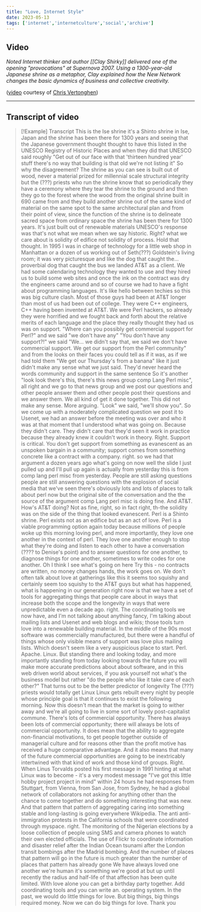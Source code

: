 ```yaml
---
title: "Love, Internet Style"
date: 2023-05-13
tags: ['internet','internetculture','social','archive']
---
```


## Video

*Noted Internet thinker and author [[Clay Shirky]] delivered one of the opening "provocations" at Supernova 2007. Using a 1300-year-old Japanese shrine as a metaphor, Clay explained how the New Network changes the basic dynamics of business and collective creativity.*

([video](https://www.youtube.com/watch?v=Xe1TZaElTAs) courtesy of [Chris Vertonghen](https://www.youtube.com/@suchasweetboy))

---

## Transcript of video

>[!Example] Transcript
This is the Ise shrine
it's a Shinto shrine in Ise, Japan and the shrine has
been there for 1300 years and seeing
that the Japanese government thought
thought to have this listed in the
UNESCO Registry of Historic Places and
when they did that UNESCO said roughly
"Get out of our face with that 'thirteen
hundred year' stuff there's no way that
building is that old we're not listing it"
So why the disagreement? The shrine as
you can see is built out of wood, never a
material prized for millennial scale
structural integrity but the (???)
priests who run the shrine know that so
periodically they have a ceremony where
they tear the shrine to the ground and
then they go to the forest where the
wood from the original shrine built in
690 came from and they build another
shrine out of the same kind of material
on the same spot to the same architectural plan 
and from their point of view,
since the function of the shrine
is to delineate sacred space from
ordinary space the shrine has been there
for 1300 years. It's just built out of
renewable materials 
UNESCO's response was that's not what we mean when we say
historic. Right? what we care about is solidity of edifice
not solidity of process.
Hold that thought. In 1995 I was in
charge of technology for a little web
shop in Manhattan or a dozen of us
working out of Seth(???) Goldstein's living
room; it was very picturesque and like
the dog that caught the... proverbial dog
that caught the bus we landed AT&T as a
client.
We had some calendaring technology they wanted to use and 
they hired us to build some web sites and 
once the ink on the contract was dry the engineers came
around and so of course we had to have a
fight about programming languages. It's
like hello between techies so this was
big culture clash. Most of those guys had
been at AT&T longer than most of us had
been out of college. They were C++
engineers, C++ having been invented at
AT&T.
We were Perl hackers, so already
they were horrified and we fought back
and forth about the relative merits of
each language and the place they really
thought they had us was on support. 
"Where can you possibly get commercial support 
for Perl?" and we said "we don't have any" 
"You don't have any support?!"
we said "We... we didn't say that, we said we don't 
have commercial support. We get our support from the
Perl community"
and from the looks on their faces you could tell 
as if it was, as if we had told them "We get our
Thursday's from a banana" 
like it just didn't make any sense 
what we just said. They'd never heard the words community
and support in the same sentence 
So it's another "look look there's this, there's
this news group comp Lang Perl misc", all
right and we go to that news group and
we post our questions and other people
answer them and other people post their
questions and we answer them. We all kind
of get it done together. This did not
make any sense. More arguing. "Look"
we said, "we'll show you". So we come up
with a moderately complicated question
we post it to Usenet, we had an answer
before the meeting was over and who it
was at that moment that I understood
what was going on. Because they didn't
care. They didn't care that they'd seen
it work in practice because they already
knew it couldn't work in theory. Right.
Support is critical. You don't get
support from something as evanescent as
an unspoken bargain in a community;
support comes from something concrete
like a contract with a company. right. so
we had that argument a dozen years ago
what's going on now well the slide I
just pulled up and I'll pull up again is
actually from yesterday this is from
comp lang perl misc from yesterday.
People are still asking questions people
are still answering questions with the
explosion of social media that we've
seen there's obviously lots and lots of
places to talk about perl now but the
original site of the conversation and
the the source of the argument comp Lang
perl misc is doing fine. And AT&T. How's AT&T
doing? Not as fine, right, so in fact
right, th-the solidity was on the side
of the thing that looked evanescent.
Perl is a Shinto shrine. Perl exists not as
an edifice but as an act of love. 
Perl is a viable programming option again
today because millions of people woke up
this morning loving perl, and more
importantly, they love one another in the
context of perl. They love one another
enough to stop what they're doing and
listen to each other to have a
conversation (???? to Denise's point) and to
answer questions for one another, to
diagnose things for one another,
sometimes to write codes for one another.
Oh I think I see what's going on here
Try this - no contracts are written, no
money changes hands, the work goes on.
We don't often talk about love at
gatherings like this it seems too
squishy and certainly seem too squishy
to the AT&T guys but what has
happened, what is happening in our
generation right now is that we have a set
of tools for aggregating things that
people care about in ways that increase
both the scope and the longevity in ways
that were unpredictable even a decade
ago. right. The coordinating tools we now
have, and I'm not talking about anything
fancy, I'm talking about mailing lists
and Usenet and web blogs and wikis; 
those tools turn love into a renewable
building material. 
In the middle of the 90s most software was commercially
manufactured, but there were a handful of
things whose only visible means of
support was love plus mailing lists.
Which doesn't seem like a very
auspicious place to start. Perl. Apache.
Linux. But standing there and looking
today, and more importantly standing from
today looking towards the future you
will make more accurate predictions
about about software, and in this web
driven world about services, if you ask
yourself not what's the business model
but rather "do the people who like it
take care of each other?" 
That turns out to be the better predictor of longevity
The (???) priests would totally get Linux 
Linux gets rebuilt every night by people whose principle
goal is that it continues to exist the following morning.
Now this doesn't mean that the market is going to wither
away and we're all going to live in some
sort of lovely post-capitalist commune.
There's lots of commercial opportunity.
There has always been lots of commercial
opportunity; there will always be lots of
commercial opportunity. 
It does mean that the ability to aggregate 
non-financial motivations, to get people together
outside of managerial culture and for
reasons other than the profit motive has
received a huge comparative advantage.
And it also means that many of the
future commercial opportunities are
going to be inextricably intertwined
with that kind of work and those kind of
groups. Right. When Linus Torvalds posted
his first message in 1991 hinting at
what Linux was to become - it's a very
modest message "I've got this little
hobby project project in mind" 
within 24 hours he had responses from Stuttgart,
from Vienna, from San Jose, from Sydney,
he had a global network of collaborators
not asking for anything other than the
chance to come together and do something
interesting that was new. And that
pattern that pattern of aggregating
caring into something stable and
long-lasting is going everywhere
Wikipedia. The anti anti-immigration
protests in the California schools that
were coordinated through myspace. right.
The monitoring of the Nigerian elections
by a loose collection of people using
SMS and camera phones to watch their own
elected officials.
The use of Flickr to coordinate information and disaster
relief after the Indian Ocean tsunami after the London transit bombings after the Madrid bombing. 
And the number of places that pattern will go in the future is much greater than the number of places that pattern has already gone
We have always loved one another we're
human it's something we're good at but
up until recently the radius and
half-life of that affection has been
quite limited. With love alone you can
get a birthday party together. Add
coordinating tools and you can write an.
operating system.
In the past, we would do little things
for love. But big things, big things
required money. Now we can do big things
for love. Thank you
